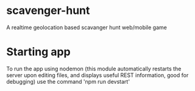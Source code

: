 # scavenger-hunt
A realtime geolocation based scavanger hunt web/mobile game

# Starting app
To run the app using nodemon (this module automatically restarts the server upon editing files, and displays useful REST information, good for debugging) use the command 'npm run devstart'
